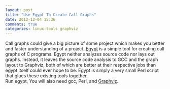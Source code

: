 ```yaml
---
layout: post
title: "Use Egypt To Create Call Graphs"
date: 2012-12-04 15:36
comments: true
categories: linux-tools graphviz
---
```


Call graphs could give a big picture of some project which makes you better and faster understanding of a project.
[Egypt](http://www.gson.org/egypt/) is a simple tool for creating call graphs of C programs. Egypt neither analyzes source code nor lays out graphs. Instead, it leaves the source code analysis to GCC and the graph layout to Graphviz, both of which are better at their respective jobs than egypt itself could ever hope to be. Egypt is simply a very small Perl script that glues these existing tools together.  
Run egypt, You will also need gcc, Perl, and [Graphviz](http://www.graphviz.org/).

<!--more-->